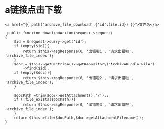  # a链接点击下载 #
		
	<a href="{{ path('archive_file_download',{'id':file.id}) }}">文件名</a>

	 public function downloadAction(Request $request)
    {
        $id = $request->query->get('id');
        if (empty($id)){
            return $this->msgResponse(0, '出错啦1', '请求出错啦', 'archive_file_index');
        }
        $doc = $this->getDoctrine()->getRepository('ArchiveBundle:File')
            ->find($id);
        if (empty($doc)){
            return $this->msgResponse(0, '出错啦2', '请求出错啦', 'archive_file_index');
        }

        $docPath =trim($doc->getAttachment(),'/');;
        if (!file_exists($docPath)){
            return $this->msgResponse(0, '出错啦3', '请求出错啦', 'archive_file_index');
        }
        return $this->file($docPath,$doc->getAttachmentFilename());
    }